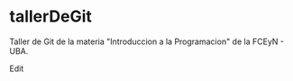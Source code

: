 # tallerDeGit

Taller de Git de la materia "Introduccion a la Programacion" de la FCEyN - UBA.

Edit
